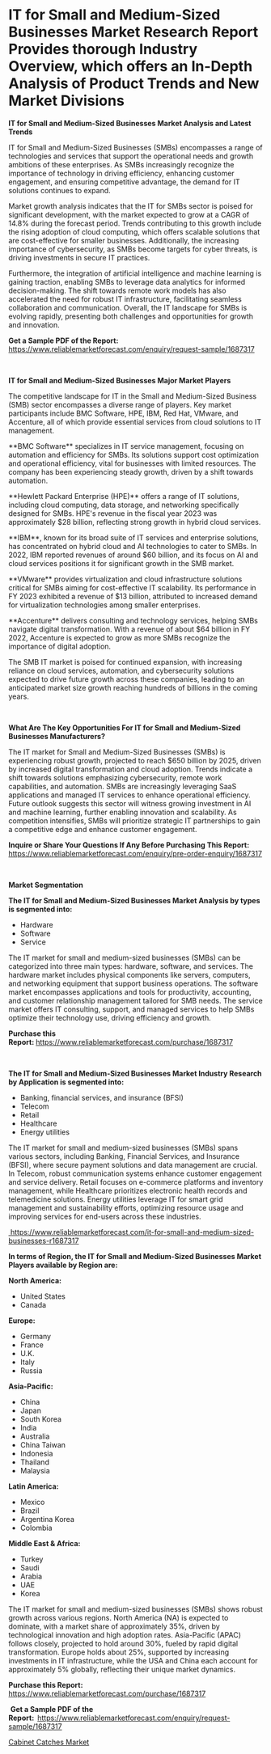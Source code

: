 <p><h1>IT for Small and Medium-Sized Businesses Market Research Report Provides thorough Industry Overview, which offers an In-Depth Analysis of Product Trends and New Market Divisions</h1></p><p><strong>IT for Small and Medium-Sized Businesses Market Analysis and Latest Trends</strong></p>
<p><p>IT for Small and Medium-Sized Businesses (SMBs) encompasses a range of technologies and services that support the operational needs and growth ambitions of these enterprises. As SMBs increasingly recognize the importance of technology in driving efficiency, enhancing customer engagement, and ensuring competitive advantage, the demand for IT solutions continues to expand. </p><p>Market growth analysis indicates that the IT for SMBs sector is poised for significant development, with the market expected to grow at a CAGR of 14.8% during the forecast period. Trends contributing to this growth include the rising adoption of cloud computing, which offers scalable solutions that are cost-effective for smaller businesses. Additionally, the increasing importance of cybersecurity, as SMBs become targets for cyber threats, is driving investments in secure IT practices.</p><p>Furthermore, the integration of artificial intelligence and machine learning is gaining traction, enabling SMBs to leverage data analytics for informed decision-making. The shift towards remote work models has also accelerated the need for robust IT infrastructure, facilitating seamless collaboration and communication. Overall, the IT landscape for SMBs is evolving rapidly, presenting both challenges and opportunities for growth and innovation.</p></p>
<p><strong>Get a Sample PDF of the Report:&nbsp;</strong> <a href="https://www.reliablemarketforecast.com/enquiry/request-sample/1687317?utm_campaign=2724&utm_medium=2&utm_source=Github&utm_content=ia&utm_term=26032025&utm_id=it-for-small-and-medium-sized-businesses">https://www.reliablemarketforecast.com/enquiry/request-sample/1687317</a></p>
<p>&nbsp;</p>
<p><strong>IT for Small and Medium-Sized Businesses Major Market Players</strong></p>
<p><p>The competitive landscape for IT in the Small and Medium-Sized Business (SMB) sector encompasses a diverse range of players. Key market participants include BMC Software, HPE, IBM, Red Hat, VMware, and Accenture, all of which provide essential services from cloud solutions to IT management.</p><p>**BMC Software** specializes in IT service management, focusing on automation and efficiency for SMBs. Its solutions support cost optimization and operational efficiency, vital for businesses with limited resources. The company has been experiencing steady growth, driven by a shift towards automation.</p><p>**Hewlett Packard Enterprise (HPE)** offers a range of IT solutions, including cloud computing, data storage, and networking specifically designed for SMBs. HPE's revenue in the fiscal year 2023 was approximately $28 billion, reflecting strong growth in hybrid cloud services.</p><p>**IBM**, known for its broad suite of IT services and enterprise solutions, has concentrated on hybrid cloud and AI technologies to cater to SMBs. In 2022, IBM reported revenues of around $60 billion, and its focus on AI and cloud services positions it for significant growth in the SMB market.</p><p>**VMware** provides virtualization and cloud infrastructure solutions critical for SMBs aiming for cost-effective IT scalability. Its performance in FY 2023 exhibited a revenue of $13 billion, attributed to increased demand for virtualization technologies among smaller enterprises.</p><p>**Accenture** delivers consulting and technology services, helping SMBs navigate digital transformation. With a revenue of about $64 billion in FY 2022, Accenture is expected to grow as more SMBs recognize the importance of digital adoption.</p><p>The SMB IT market is poised for continued expansion, with increasing reliance on cloud services, automation, and cybersecurity solutions expected to drive future growth across these companies, leading to an anticipated market size growth reaching hundreds of billions in the coming years.</p></p>
<p>&nbsp;</p>
<p><strong>What Are The Key Opportunities For IT for Small and Medium-Sized Businesses Manufacturers?</strong></p>
<p><p>The IT market for Small and Medium-Sized Businesses (SMBs) is experiencing robust growth, projected to reach $650 billion by 2025, driven by increased digital transformation and cloud adoption. Trends indicate a shift towards solutions emphasizing cybersecurity, remote work capabilities, and automation. SMBs are increasingly leveraging SaaS applications and managed IT services to enhance operational efficiency. Future outlook suggests this sector will witness growing investment in AI and machine learning, further enabling innovation and scalability. As competition intensifies, SMBs will prioritize strategic IT partnerships to gain a competitive edge and enhance customer engagement.</p></p>
<p><strong>Inquire or Share Your Questions If Any Before Purchasing This Report:</strong> <a href="https://www.reliablemarketforecast.com/enquiry/pre-order-enquiry/1687317?utm_campaign=2724&utm_medium=2&utm_source=Github&utm_content=ia&utm_term=26032025&utm_id=it-for-small-and-medium-sized-businesses">https://www.reliablemarketforecast.com/enquiry/pre-order-enquiry/1687317</a></p>
<p>&nbsp;</p>
<p><strong>Market Segmentation</strong></p>
<p><strong>The IT for Small and Medium-Sized Businesses Market Analysis by types is segmented into:</strong></p>
<p><ul><li>Hardware</li><li>Software</li><li>Service</li></ul></p>
<p><p>The IT market for small and medium-sized businesses (SMBs) can be categorized into three main types: hardware, software, and services. The hardware market includes physical components like servers, computers, and networking equipment that support business operations. The software market encompasses applications and tools for productivity, accounting, and customer relationship management tailored for SMB needs. The service market offers IT consulting, support, and managed services to help SMBs optimize their technology use, driving efficiency and growth.</p></p>
<p><strong>Purchase this Report:&nbsp;</strong><a href="https://www.reliablemarketforecast.com/purchase/1687317?utm_campaign=2724&utm_medium=2&utm_source=Github&utm_content=ia&utm_term=26032025&utm_id=it-for-small-and-medium-sized-businesses">https://www.reliablemarketforecast.com/purchase/1687317</a></p>
<p>&nbsp;</p>
<p><strong>The IT for Small and Medium-Sized Businesses Market Industry Research by Application is segmented into:</strong></p>
<p><ul><li>Banking, financial services, and insurance (BFSI)</li><li>Telecom</li><li>Retail</li><li>Healthcare</li><li>Energy utilities</li></ul></p>
<p><p>The IT market for small and medium-sized businesses (SMBs) spans various sectors, including Banking, Financial Services, and Insurance (BFSI), where secure payment solutions and data management are crucial. In Telecom, robust communication systems enhance customer engagement and service delivery. Retail focuses on e-commerce platforms and inventory management, while Healthcare prioritizes electronic health records and telemedicine solutions. Energy utilities leverage IT for smart grid management and sustainability efforts, optimizing resource usage and improving services for end-users across these industries.</p></p>
<p><a href="https://www.reliablemarketforecast.com/it-for-small-and-medium-sized-businesses-r1687317?utm_campaign=2724&utm_medium=2&utm_source=Github&utm_content=ia&utm_term=26032025&utm_id=it-for-small-and-medium-sized-businesses">&nbsp;https://www.reliablemarketforecast.com/it-for-small-and-medium-sized-businesses-r1687317</a></p>
<p><strong>In terms of Region, the IT for Small and Medium-Sized Businesses Market Players available by Region are:</strong></p>
<p>
    <p> <strong> North America: </strong>
        <ul>
            <li>United States</li>
            <li>Canada</li>
        </ul>
        </p> 
    <p> <strong> Europe: </strong>
        <ul>
            <li>Germany</li>
            <li>France</li>
            <li>U.K.</li>
            <li>Italy</li>
            <li>Russia</li>
        </ul>
        </p> 
    <p> <strong> Asia-Pacific: </strong>
        <ul>
            <li>China</li>
            <li>Japan</li>
            <li>South Korea</li>
            <li>India</li>
            <li>Australia</li>
            <li>China Taiwan</li>
            <li>Indonesia</li>
            <li>Thailand</li>
            <li>Malaysia</li>
        </ul>
        </p> 
    <p> <strong> Latin America: </strong>
        <ul>
            <li>Mexico</li>
            <li>Brazil</li>
            <li>Argentina Korea</li>
            <li>Colombia</li>
        </ul>
        </p> 
    <p> <strong> Middle East & Africa: </strong>
        <ul>
            <li>Turkey</li>
            <li>Saudi</li>
            <li>Arabia</li>
            <li>UAE</li>
            <li>Korea</li>
        </ul>
    </p>
    </p>
<p><p>The IT market for small and medium-sized businesses (SMBs) shows robust growth across various regions. North America (NA) is expected to dominate, with a market share of approximately 35%, driven by technological innovation and high adoption rates. Asia-Pacific (APAC) follows closely, projected to hold around 30%, fueled by rapid digital transformation. Europe holds about 25%, supported by increasing investments in IT infrastructure, while the USA and China each account for approximately 5% globally, reflecting their unique market dynamics.</p></p>
<p><strong>Purchase this Report: </strong><a href="https://www.reliablemarketforecast.com/purchase/1687317?utm_campaign=2724&utm_medium=2&utm_source=Github&utm_content=ia&utm_term=26032025&utm_id=it-for-small-and-medium-sized-businesses">https://www.reliablemarketforecast.com/purchase/1687317</a></p>
<p>&nbsp;<strong>Get a Sample PDF of the Report:&nbsp;&nbsp;</strong><a href="https://www.reliablemarketforecast.com/enquiry/request-sample/1687317?utm_campaign=2724&utm_medium=2&utm_source=Github&utm_content=ia&utm_term=26032025&utm_id=it-for-small-and-medium-sized-businesses">https://www.reliablemarketforecast.com/enquiry/request-sample/1687317</a></p>
<p><strong></strong></p>
<p><p><a href="https://github.com/barnickclara79/Market-Research-Report-List-1/blob/main/cabinet-catches-market.md?utm_campaign=2724&utm_medium=2&utm_source=Github&utm_content=ia&utm_term=26032025&utm_id=it-for-small-and-medium-sized-businesses">Cabinet Catches Market</a></p></p>